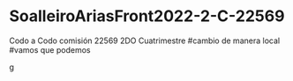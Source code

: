 # SoalleiroAriasFront2022-2-C-22569
Codo a Codo comisión 22569 2DO Cuatrimestre
#cambio de manera local
#vamos que podemos

g